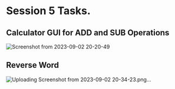 # Session 5 Tasks.

## Calculator GUI for ADD and SUB Operations 

![Screenshot from 2023-09-02 20-20-49](https://github.com/mohamedashraf56/Embedded-Linux-Tasks/assets/110823285/d6458857-b842-4e3b-9eb1-9b79de4e7864)


## Reverse Word 

![Uploading Screenshot from 2023-09-02 20-34-23.png…]()

